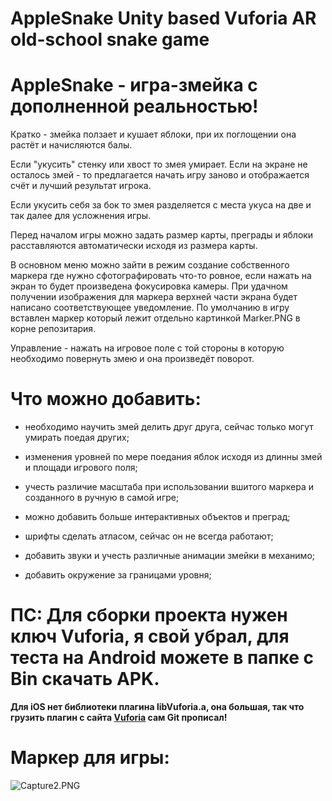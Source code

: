 # AppleSnake Unity based Vuforia AR old-school snake game
# **AppleSnake - игра-змейка с дополненной реальностью!** #

Кратко - змейка ползает и кушает яблоки, при их поглощении она растёт и начисляются балы. 

Если "укусить" стенку или хвост то змея умирает. Если на экране не осталось змей - то предлагается начать игру заново и отображается счёт и лучший результат игрока. 

Если укусить себя за бок то змея разделяется с места укуса на две и так далее для усложнения игры. 

Перед началом игры можно задать размер карты, преграды и яблоки расставляются автоматически исходя из размера карты. 

В основном меню можно зайти в режим создание собственного маркера где нужно сфотографировать что-то ровное, если нажать на экран то будет произведена фокусировка камеры. При удачном получении изображения для маркера верхней части экрана будет написано соответствующее уведомление. По умолчанию в игру вставлен маркер который лежит отдельно картинкой Marker.PNG в корне репозитария.

Управление - нажать на игровое поле с той стороны в которую необходимо повернуть змею и она произведёт поворот.



# **Что можно добавить:** #

* необходимо научить змей делить друг друга, сейчас только могут умирать поедая других;

* изменения уровней по мере поедания яблок исходя из длинны змей и площади игрового поля;

* учесть различие масштаба при использовании вшитого маркера и созданного в ручную в самой игре;

* можно добавить больше интерактивных объектов и преград;

* шрифты сделать атласом, сейчас он не всегда работают;

* добавить звуки и учесть различные анимации змейки в механимо;

* добавить окружение за границами уровня;


# **ПС: Для сборки проекта нужен ключ Vuforia, я свой убрал, для теста на Android можете в папке с Bin скачать APK.** #

**Для iOS нет библиотеки плагина libVuforia.a, она большая, так что грузить плагин с сайта [Vuforia](http://Vuforia.com) сам Git прописал!**

# **Маркер для игры:** #

![Capture2.PNG](https://bitbucket.org/repo/4Lr5go/images/3017494986-Capture2.PNG)
